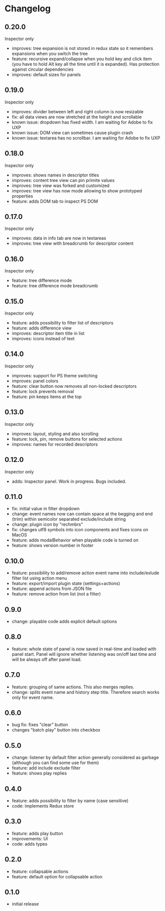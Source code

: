 # Changelog

## 0.20.0
Inspector only
- improves: tree expansion is not stored in redux state so it remembers expansions when you switch the tree
- feature: recursive expand/collapse when you hold key and click item (you have to hold Alt key all the time until it is expanded). Has protection against circular dependencies
- improves: default sizes for panels

## 0.19.0
Inspector only
- improves: divider between left and right column is now resizable
- fix: all data views are now stretched at the height and scrollable
- known issue: dropdown has fixed width. I am waiting for Adobe to fix UXP
- known issue: DOM view can sometimes cause plugin crash
- known issue: textarea has no scrollbar. I am waiting for Adobe to fix UXP

## 0.18.0
Inspector only
- improves: shows names in descriptor titles
- improves: content tree view can pin primite values
- improves: tree view was forked and customized
- improves: tree view has now mode allowing to show prototyped properties
- feature: adds DOM tab to inspect PS DOM


## 0.17.0
Inspector only
- improves: data in info tab are now in textareas
- improves: tree view with breadcrumb for descriptor content

## 0.16.0
Inspector only
- feature: tree difference mode
- feature: tree difference mode breadcrumb

## 0.15.0
Inspector only
- feature: adds possibility to filter list of descriptors
- feature: adds difference view
- improves: descriptor item title in list
- improves: icons instead of text

## 0.14.0
Inspector only
- improves: support for PS theme switching
- improves: panel colors
- feature: clear button now removes all non-locked descriptors
- feature: lock prevents removal
- feature: pin keeps items at the top

## 0.13.0
Inspector only
- improves: layout, styling and also scrolling
- feature: lock, pin, remove buttons for selected actions
- improves: names for recorded descriptors

## 0.12.0
Inspector only
- adds: Inspector panel. Work in progress. Bugs included.

## 0.11.0
- fix: initial value in filter dropdown
- change: event names now can contain space at the begging and end (trim) within semicolor separated exclude/include string
- change: plugin icon by "rechmbrs"
- fix: changes utf8 symbols into icon components and fixes icons on MacOS
- feature: adds modalBehavior when playable code is turned on
- feature: shows version number in footer


## 0.10.0
- feature: possibility to add/remove action event name into include/exlude filter list using action menu
- feature: export/import plugin state (settings+actions)
- feature: append actions from JSON file
- feature: remove action from list (not a filter)

## 0.9.0
- change: playable code adds explicit default options

## 0.8.0
- feature: whole state of panel is now saved in real-time and loaded with panel start. Panel will ignore whether listening was on/off last time and will be always off after panel load.

## 0.7.0
- feature: grouping of same actions. This also merges replies.
- change: splits event name and history step title. Therefore search works only for event name.

## 0.6.0
- bug fix: fixes "clear" button
- changes "batch play" button into checkbox

## 0.5.0
- change: listener by default filter action generally considered as garbage (although you can find some use for them)
- feature: add include exclude filter
- feature: shows play replies

## 0.4.0
- feature: adds possibility to filter by name (case sensitive)
- code: implements Redux store

## 0.3.0
- feature: adds play button
- improvements: UI
- code: adds types

## 0.2.0
- feature: collapsable actions
- feature: default option for collapsable action

## 0.1.0
- initial release